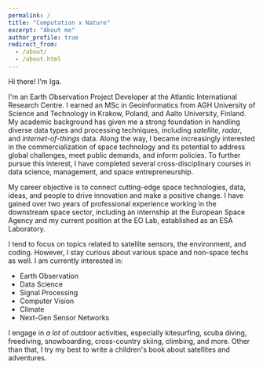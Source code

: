 ```yaml
---
permalink: /
title: "Computation x Nature"
excerpt: "About me"
author_profile: true
redirect_from: 
  - /about/
  - /about.html
---
```


Hi there! I'm Iga.

I'm an Earth Observation Project Developer at the Atlantic International Research Centre. I earned an MSc in Geoinformatics from AGH University of Science and Technology in Krakow, Poland, and Aalto University, Finland. My academic background has given me a strong foundation in handling diverse data types and processing techniques, including *satellite*, *radar*, and *internet-of-things* data. Along the way, I became increasingly interested in the commercialization of space technology and its potential to address global challenges, meet public demands, and inform policies. To further pursue this interest, I have completed several cross-disciplinary courses in data science, management, and space entrepreneurship.

My career objective is to connect cutting-edge space technologies, data, ideas, and people to drive innovation and make a positive change. I have gained over two years of professional experience working in the downstream space sector, including an internship at the European Space Agency and my current position at the EO Lab, established as an ESA Laboratory.

I tend to focus on topics related to satellite sensors, the environment, and coding. However, I stay curious about various space and non-space techs as well. I am currently interested in:

* Earth Observation 
* Data Science 
* Signal Processing 
* Computer Vision 
* Climate
* Next-Gen Sensor Networks

I engage in *a lot* of outdoor activities, especially kitesurfing, scuba diving, freediving, snowboarding, cross-country skiing, climbing, and more. Other than that, I try my best to write a children's book about satellites and adventures.  